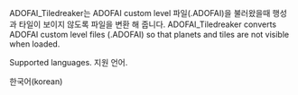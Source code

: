 ADOFAI_Tiledreaker는 ADOFAI custom level 파일(.ADOFAI)을 불러왔을때 행성과 타일이 보이지 않도록 파일을 변환 해 줍니다.
ADOFAI_Tiledreaker converts ADOFAI custom level files (.ADOFAI) so that planets and tiles are not visible when loaded.

Supported languages.
지원 언어.

한국어(korean)
